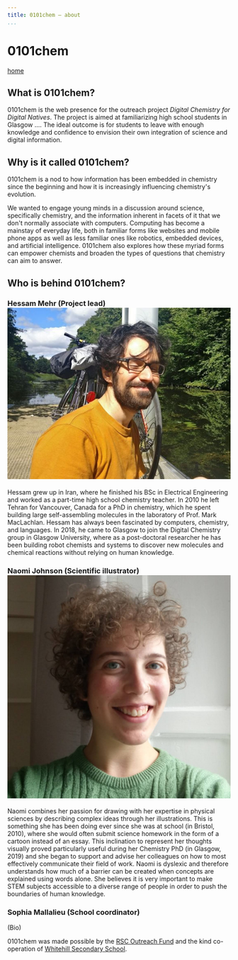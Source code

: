 ```yaml
---
title: 0101chem — about
...
```


# <span class="digital">0101</span>chem
<nav>
<a href="index.html"/>home</a>
</nav>

## What is <span class="digital">0101</span>chem?
<span class="digital">0101</span>chem is the web presence for the outreach project *Digital Chemistry for Digital Natives*. The project is aimed at familiarizing high school students in Glasgow .... The ideal outcome is for students to leave with enough knowledge and confidence to envision their own integration of science and digital information.

## Why is it called <span class="digital">0101</span>chem?
<span class="digital">0101</span>chem is a nod to how information has been embedded in chemistry since the beginning and how it is increasingly influencing chemistry's evolution.

We wanted to engage young minds in a discussion around science, specifically chemistry, and the information inherent in facets of it that we don't normally associate with computers. Computing has become a mainstay of everyday life, both in familiar forms like websites and mobile phone apps as well as less familiar ones like robotics, embedded devices, and artificial intelligence. <span class="digital">0101</span>chem also explores how these myriad forms can empower chemists and broaden the types of questions that chemistry can aim to answer.

## Who is behind <span class="digital">0101</span>chem?

### **Hessam Mehr** (Project lead) ![Hessam bio photo](media/Hessam.jpg)
Hessam grew up in Iran, where he finished his BSc in Electrical Engineering and worked as a part-time high school chemistry teacher. In 2010 he left Tehran for Vancouver, Canada for a PhD in chemistry, which he spent building large self-assembling molecules in the laboratory of Prof. Mark MacLachlan. Hessam has always been fascinated by computers, chemistry, and languages. In 2018, he came to Glasgow to join the Digital Chemistry group in Glasgow University, where as a post-doctoral researcher he has been building robot chemists and systems to discover new molecules and chemical reactions without relying on human knowledge.

### **Naomi Johnson** (Scientific illustrator) ![Naomi bio photo](media/Naomi.jpg)
Naomi combines her passion for drawing with her expertise in physical sciences by describing complex ideas through her illustrations. This is something she has been doing ever since she was at school (in Bristol, 2010), where she would often submit science homework in the form of a cartoon instead of an essay. This inclination to represent her thoughts visually proved particularly useful during her Chemistry PhD (in Glasgow, 2019) and she began to support and advise her colleagues on how to most effectively communicate their field of work. Naomi is dyslexic and therefore understands how much of a barrier can be created when concepts are explained using words alone. She believes it is very important to make STEM subjects accessible to a diverse range of people in order to push the boundaries of human knowledge.

### **Sophia Mallalieu** (School coordinator)
(Bio)

<span class="digital">0101</span>chem was made possible by the [RSC Outreach Fund] and the kind co-operation of [Whitehill Secondary School].

<script type="text/javascript" src="script.js"></script>

[RSC Outreach Fund]: https://www.rsc.org/prizes-funding/funding/outreach-fund/
[Whitehill Secondary School]: https://blogs.glowscotland.org.uk/gc/whitehillsecondary/